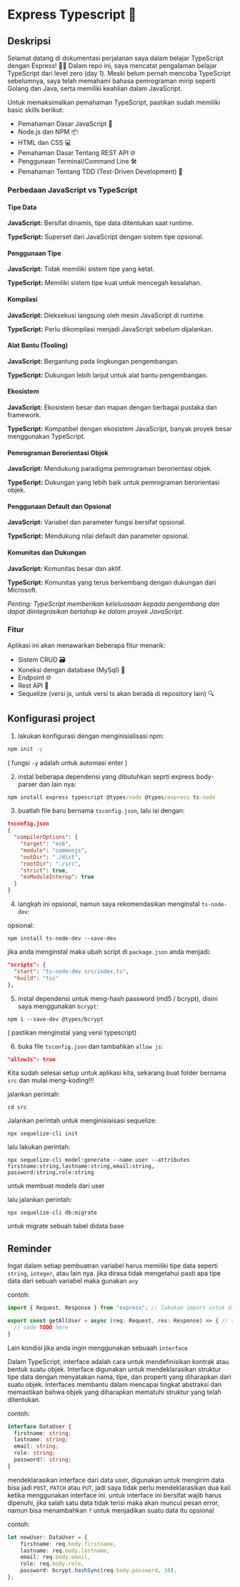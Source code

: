 # Express Typescript 🚀

## Deskripsi

Selamat datang di dokumentasi perjalanan saya dalam belajar TypeScript dengan Express! 👩‍💻 Dalam repo ini, saya mencatat pengalaman belajar TypeScript dari level zero (day 1). Meski belum pernah mencoba TypeScript sebelumnya, saya telah memahami bahasa pemrograman mirip seperti Golang dan Java, serta memiliki keahlian dalam JavaScript.

Untuk memaksimalkan pemahaman TypeScript, pastikan sudah memiliki basic skills berikut:
- Pemahaman Dasar JavaScript 🚀
- Node.js dan NPM 📦
- HTML dan CSS 💻
- Pemahaman Dasar Tentang REST API 🌐
- Penggunaan Terminal/Command Line 🛠️
- Pemahaman Tentang TDD (Test-Driven Development) 🧪

### Perbedaan JavaScript vs TypeScript

#### Tipe Data

**JavaScript:** Bersifat dinamis, tipe data ditentukan saat runtime.

**TypeScript:** Superset dari JavaScript dengan sistem tipe opsional.

#### Penggunaan Tipe

**JavaScript:** Tidak memiliki sistem tipe yang ketat.

**TypeScript:** Memiliki sistem tipe kuat untuk mencegah kesalahan.

#### Kompilasi

**JavaScript:** Dieksekusi langsung oleh mesin JavaScript di runtime.

**TypeScript:** Perlu dikompilasi menjadi JavaScript sebelum dijalankan.

#### Alat Bantu (Tooling)

**JavaScript:** Bergantung pada lingkungan pengembangan.

**TypeScript:** Dukungan lebih lanjut untuk alat bantu pengembangan.

#### Ekosistem

**JavaScript:** Ekosistem besar dan mapan dengan berbagai pustaka dan framework.

**TypeScript:** Kompatibel dengan ekosistem JavaScript, banyak proyek besar menggunakan TypeScript.

#### Pemrograman Berorientasi Objek

**JavaScript:** Mendukung paradigma pemrograman berorientasi objek.

**TypeScript:** Dukungan yang lebih baik untuk pemrograman berorientasi objek.

#### Penggunaan Default dan Opsional

**JavaScript:** Variabel dan parameter fungsi bersifat opsional.

**TypeScript:** Mendukung nilai default dan parameter opsional.

#### Komunitas dan Dukungan

**JavaScript:** Komunitas besar dan aktif.

**TypeScript:** Komunitas yang terus berkembang dengan dukungan dari Microsoft.

*Penting: TypeScript memberikan keleluasaan kepada pengembang dan dapat diintegrasikan bertahap ke dalam proyek JavaScript.*

### Fitur

Aplikasi ini akan menawarkan beberapa fitur menarik:
- Sistem CRUD 🗃️
- Koneksi dengan database (MySql) 🔄
- Endpoint 🌐
- Rest API 🚀
- Sequelize (versi js, untuk versi ts akan berada di repository lain) 🔍

## Konfigurasi project

1. lakukan konfigurasi dengan menginisialisasi npm:

```cmd
npm init -y
``` 
( fungsi `-y` adalah untuk automasi enter )

2. instal beberapa dependensi yang dibutuhkan seprti express body-parser dan lain nya:

```cmd
npm install express typescript @types/node @types/express ts-node
```

3. buatlah file baru bernama `tsconfig.json`, lalu isi dengan:

```json
tsconfig.json
{
  "compilerOptions": {
    "target": "es6",
    "module": "commonjs",
    "outDir": "./dist",
    "rootDir": "./src",
    "strict": true,
    "esModuleInterop": true
  }
}
```

4. langkah ini opsional, namun saya rekomendasikan menginstal `ts-node-dev`:

opsional:
```
npm install ts-node-dev --save-dev
```

jika anda menginstal maka ubah script di `package.json` anda menjadi:
```json
"scripts": {
  "start": "ts-node-dev src/index.ts",
  "build": "tsc"
},
```

5. instal dependensi untuk meng-hash password (md5 / bcrypt), disini saya menggunakan `bcrypt`:

```
npm i --save-dev @types/bcrypt
``` 
( pastikan menginstal yang versi typescript)

6. buka file `tsconfig.json` dan tambahkan `allow js`:

```json
"allowJs": true
```

Kita sudah selesai setup untuk aplikasi kita, sekarang buat folder bernama `src` dan mulai meng-koding!!!

jalankan perintah:

```
cd src
```

Jalankan perintah untuk menginisiaisasi sequelize:
```
npx sequelize-cli init 
```

lalu lakukan perintah:
```
npx sequelize-cli model:generate --name user --attributes firstname:string,lastname:string,email:string,  password:string,role:string 
```
untuk membuat models dari user

lalu jalankan perintah:
```
npx sequelize-cli db:migrate
```
untuk migrate sebuah tabel didata base

## Reminder

Ingat dalam setiap pembuatran variabel harus memiliki tipe data seperti `string`, `integer`, atau lain nya. jika dirasa tidak mengetahui pasti apa tipe data dari sebuah variabel maka gunakan `any`

contoh: 

```ts 
import { Request, Response } from "express"; // lakukan import untuk dijadikan tipe data

export const getAllUser = async (req: Request, res: Response) => { // setelah penulisan req maka harus di ikuti dengan Request dari express  itu sendiri
  // code TODO here
}
```

Lain kondisi jika anda ingin menggunakan sebuaah `interface` 

Dalam TypeScript, interface adalah cara untuk mendefinisikan kontrak atau bentuk suatu objek. Interface digunakan untuk mendeklarasikan struktur tipe data dengan menyatakan nama, tipe, dan properti yang diharapkan dari suatu objek. Interfaces membantu dalam mencapai tingkat abstraksi dan memastikan bahwa objek yang diharapkan mematuhi struktur yang telah ditentukan.

contoh: 
```ts 
interface DataUser {
  firstname: string;
  lastname: string;
  email: string;
  role: string;
  password?: string;
}
```

mendeklarasikan interface dari data user, digunakan untuk mengirim data bisa jadi `POST`, `PATCH` atau `PUT`, jadi saya tidak perlu mendeklarasikan dua kali ketika menggunakan interface ini. untuk interface ini bersifat wajib harus dipenuhi, jika salah satu data tidak terisi maka akan muncul pesan error, namun bisa menambahkan `?` untuk menjadikan suatu data itu opsional

contoh:  

```ts  
let newUser: DataUser = {
    firstname: req.body.firstname,
    lastname: req.body.lastname,
    email: req.body.email,
    role: req.body.role,
    password: bcrypt.hashSync(req.body.password, 10),
};
```
